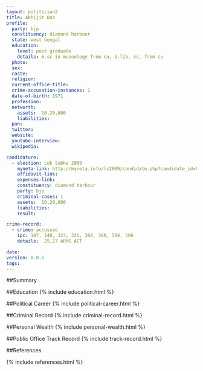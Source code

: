 ```yaml
---
layout: politician2
title: Abhijit Das
profile: 
  party: bjp
  constituency: diamond harbour
  state: west bengal
  education: 
    level: post graduate
    details: m.sc in museology from cu, b.lib. sc. from cu
  photo: 
  sex: 
  caste: 
  religion: 
  current-office-title: 
  crime-accusation-instances: 1
  date-of-birth: 1971
  profession: 
  networth: 
    assets:  10,20,000
    liabilities: 
  pan: 
  twitter: 
  website: 
  youtube-interview: 
  wikipedia: 

candidature: 
  - election: Lok Sabha 2009
    myneta-link: http://myneta.info/ls2009/candidate.php?candidate_id=8176
    affidavit-link: 
    expenses-link: 
    constituency: diamond harbour 
    party: bjp
    criminal-cases: 1
    assets:  10,20,000
    liabilities: 
    result:  

crime-record: 
  - crime: accussed
    ipc: 147, 148, 323, 325, 384, 380, 504, 506
    details:  25,27 ARMS ACT  

date: 
version: 0.0.5
tags: 
---
```

##Summary


##Education
{% include education.html %}


##Political Career
{% include political-career.html %}


##Criminal Record
{% include criminal-record.html %}


##Personal Wealth
{% include personal-wealth.html %}


##Public Office Track Record
{% include track-record.html %}


##References


{% include references.html %}